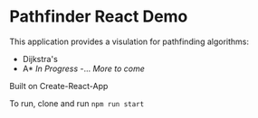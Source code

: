# Pathfinder React Demo

This application provides a visulation for pathfinding algorithms:

- Dijkstra's
- A\* _In Progress_
  -... _More to come_

Built on Create-React-App

To run, clone and run `npm run start`
